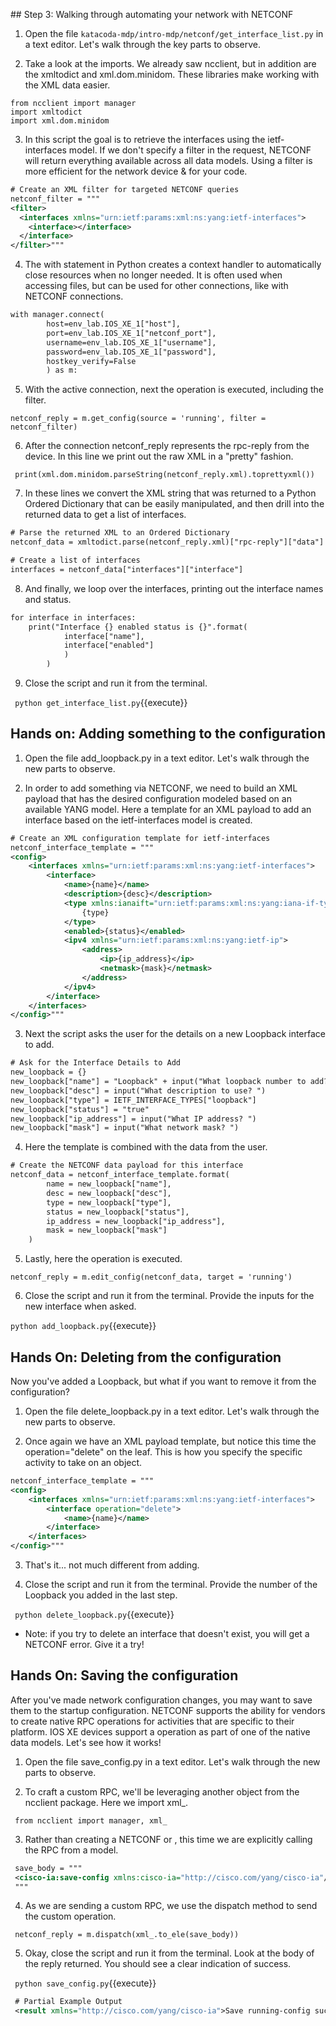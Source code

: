 
## Step 3: Walking through automating your network with NETCONF

1. Open the file `katacoda-mdp/intro-mdp/netconf/get_interface_list.py` in a text editor. Let's walk through the key parts to observe. 

2. Take a look at the imports. We already saw ncclient, but in addition are the xmltodict and xml.dom.minidom. These libraries make working with the XML data easier. 

```
from ncclient import manager
import xmltodict
import xml.dom.minidom
```

3. In this script the goal is to retrieve the interfaces using the ietf-interfaces model. If we don't specify a filter in the request, NETCONF will return everything available across all data models. Using a filter is more efficient for the network device & for your code. 

```XML
# Create an XML filter for targeted NETCONF queries
netconf_filter = """
<filter>
  <interfaces xmlns="urn:ietf:params:xml:ns:yang:ietf-interfaces">
    <interface></interface>
  </interface>
</filter>"""
```

4. The with statement in Python creates a context handler to automatically close resources when no longer needed. It is often used when accessing files, but can be used for other connections, like with NETCONF connections. 

```XML
with manager.connect(
        host=env_lab.IOS_XE_1["host"],
        port=env_lab.IOS_XE_1["netconf_port"],
        username=env_lab.IOS_XE_1["username"],
        password=env_lab.IOS_XE_1["password"],
        hostkey_verify=False
        ) as m:
```

5. With the active connection, next the <get-config> operation is executed, including the filter. 

`netconf_reply = m.get_config(source = 'running', filter = netconf_filter)`

6. After the connection netconf_reply represents the rpc-reply from the device. In this line we print out the raw XML in a "pretty" fashion. 

` print(xml.dom.minidom.parseString(netconf_reply.xml).toprettyxml())`

7. In these lines we convert the XML string that was returned to a Python Ordered Dictionary that can be easily manipulated, and then drill into the returned data to get a list of interfaces. 

```XML
# Parse the returned XML to an Ordered Dictionary
netconf_data = xmltodict.parse(netconf_reply.xml)["rpc-reply"]["data"]

# Create a list of interfaces
interfaces = netconf_data["interfaces"]["interface"]
```

8. And finally, we loop over the interfaces, printing out the interface names and status. 

```XML
for interface in interfaces:
    print("Interface {} enabled status is {}".format(
            interface["name"],
            interface["enabled"]
            )
        )
```

9. Close the script and run it from the terminal. 

` python get_interface_list.py`{{execute}}

## Hands on: Adding something to the configuration

1. Open the file add_loopback.py in a text editor. Let's walk through the new parts to observe. 

2. In order to add something via NETCONF, we need to build an XML payload that has the desired configuration modeled based on an available YANG model. Here a template for an XML payload to add an interface based on the ietf-interfaces model is created. 

```XML
# Create an XML configuration template for ietf-interfaces
netconf_interface_template = """
<config>
    <interfaces xmlns="urn:ietf:params:xml:ns:yang:ietf-interfaces">
        <interface>
            <name>{name}</name>
            <description>{desc}</description>
            <type xmlns:ianaift="urn:ietf:params:xml:ns:yang:iana-if-type">
                {type}
            </type>
            <enabled>{status}</enabled>
            <ipv4 xmlns="urn:ietf:params:xml:ns:yang:ietf-ip">
                <address>
                    <ip>{ip_address}</ip>
                    <netmask>{mask}</netmask>
                </address>
            </ipv4>
        </interface>
    </interfaces>
</config>"""
```

3. Next the script asks the user for the details on a new Loopback interface to add. 

```XML
# Ask for the Interface Details to Add
new_loopback = {}
new_loopback["name"] = "Loopback" + input("What loopback number to add? ")
new_loopback["desc"] = input("What description to use? ")
new_loopback["type"] = IETF_INTERFACE_TYPES["loopback"]
new_loopback["status"] = "true"
new_loopback["ip_address"] = input("What IP address? ")
new_loopback["mask"] = input("What network mask? ")
```

4. Here the template is combined with the data from the user. 

```XML
# Create the NETCONF data payload for this interface
netconf_data = netconf_interface_template.format(
        name = new_loopback["name"],
        desc = new_loopback["desc"],
        type = new_loopback["type"],
        status = new_loopback["status"],
        ip_address = new_loopback["ip_address"],
        mask = new_loopback["mask"]
    )
```

5. Lastly, here the <edit-config> operation is executed. 

`netconf_reply = m.edit_config(netconf_data, target = 'running')`

6. Close the script and run it from the terminal. Provide the inputs for the new interface when asked. 

`python add_loopback.py`{{execute}}


## Hands On: Deleting from the configuration

Now you've added a Loopback, but what if you want to remove it from the configuration?

1. Open the file delete_loopback.py in a text editor. Let's walk through the new parts to observe. 

2. Once again we have an XML payload template, but notice this time the operation="delete" on the <interface> leaf. This is how you specify the specific activity to take on an object. 

```XML
netconf_interface_template = """
<config>
    <interfaces xmlns="urn:ietf:params:xml:ns:yang:ietf-interfaces">
        <interface operation="delete">
            <name>{name}</name>
        </interface>
    </interfaces>
</config>"""
```

3. That's it... not much different from adding.

4. Close the script and run it from the terminal. Provide the number of the Loopback you added in the last step. 

` python delete_loopback.py`{{execute}}

* Note: if you try to delete an interface that doesn't exist, you will get a NETCONF error. Give it a try!


## Hands On: Saving the configuration

After you've made network configuration changes, you may want to save them to the startup configuration. NETCONF supports the ability for vendors to create native RPC operations for activities that are specific to their platform. IOS XE devices support a <save-config> operation as part of one of the native data models. Let's see how it works! 

1. Open the file save_config.py in a text editor. Let's walk through the new parts to observe. 

2. To craft a custom RPC, we'll be leveraging another object from the ncclient package. Here we import xml_.

` from ncclient import manager, xml_`

3. Rather than creating a NETCONF <filter> or <config>, this time we are explicitly calling the RPC from a model. 

```XML
 save_body = """
 <cisco-ia:save-config xmlns:cisco-ia="http://cisco.com/yang/cisco-ia"/>
 """
```

4. As we are sending a custom RPC, we use the dispatch method to send the custom operation. 

` netconf_reply = m.dispatch(xml_.to_ele(save_body))`

5. Okay, close the script and run it from the terminal. Look at the body of the reply returned. You should see a clear indication of success. 

` python save_config.py`{{execute}}

```XML
 # Partial Example Output
 <result xmlns="http://cisco.com/yang/cisco-ia">Save running-config successful</result>
```






